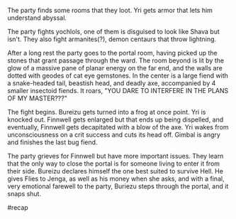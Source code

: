 The party finds some rooms that they loot. Yri gets armor that lets him understand abyssal. 

The party fights yochlols, one of them is disguised to look like Shava but isn't. They also fight armanites(?), demon centaurs that throw lightning.

After a long rest the party goes to the portal room, having picked up the stones that grant passage through the ward. The room beyond is lit by the glow of a massive pane of planar energy on the far end, and the walls are dotted with geodes of cat eye gemstones. In the center is a large fiend with a snake-headed tail, beastish head, and deadly axe, accompanied by 4 smaller insectoid fiends. It roars, "YOU DARE TO INTERFERE IN THE PLANS OF MY MASTER???"

The fight begins. Bureizu gets turned into a frog at once point. Yri is knocked out. Finnwell gets enlarged but that ends up being dispelled, and eventually, Finnwell gets decapitated with a blow of the axe.
Yri wakes from unconsciousness on a crit success and cuts its head off.
Gimbal is angry and finishes the last bug fiend.

The party grieves for Finnwell but have more important issues. They learn that the only way to close the portal is for someone living to enter it from their side. Bureizu declares himself the one best suited to survive Hell. He gives Flies to Jenga, as well as his money when she asks, and with a final, very emotional farewell to the party, Buriezu steps through the portal, and it snaps shut.

#recap
